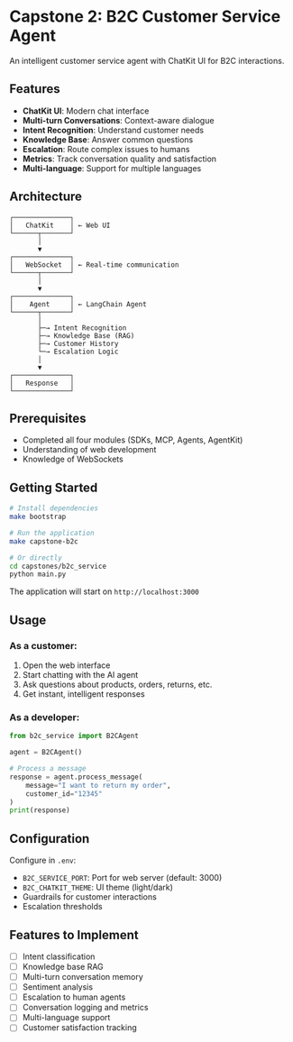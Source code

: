 # Capstone 2: B2C Customer Service Agent

An intelligent customer service agent with ChatKit UI for B2C interactions.

## Features

- **ChatKit UI**: Modern chat interface
- **Multi-turn Conversations**: Context-aware dialogue
- **Intent Recognition**: Understand customer needs
- **Knowledge Base**: Answer common questions
- **Escalation**: Route complex issues to humans
- **Metrics**: Track conversation quality and satisfaction
- **Multi-language**: Support for multiple languages

## Architecture

```
┌──────────────┐
│   ChatKit    │ ← Web UI
└──────┬───────┘
       │
       ▼
┌──────────────┐
│   WebSocket  │ ← Real-time communication
└──────┬───────┘
       │
       ▼
┌──────────────┐
│    Agent     │ ← LangChain Agent
└──────┬───────┘
       │
       ├─→ Intent Recognition
       ├─→ Knowledge Base (RAG)
       ├─→ Customer History
       └─→ Escalation Logic
       │
       ▼
┌──────────────┐
│   Response   │
└──────────────┘
```

## Prerequisites

- Completed all four modules (SDKs, MCP, Agents, AgentKit)
- Understanding of web development
- Knowledge of WebSockets

## Getting Started

```bash
# Install dependencies
make bootstrap

# Run the application
make capstone-b2c

# Or directly
cd capstones/b2c_service
python main.py
```

The application will start on `http://localhost:3000`

## Usage

### As a customer:
1. Open the web interface
2. Start chatting with the AI agent
3. Ask questions about products, orders, returns, etc.
4. Get instant, intelligent responses

### As a developer:
```python
from b2c_service import B2CAgent

agent = B2CAgent()

# Process a message
response = agent.process_message(
    message="I want to return my order",
    customer_id="12345"
)
print(response)
```

## Configuration

Configure in `.env`:
- `B2C_SERVICE_PORT`: Port for web server (default: 3000)
- `B2C_CHATKIT_THEME`: UI theme (light/dark)
- Guardrails for customer interactions
- Escalation thresholds

## Features to Implement

- [ ] Intent classification
- [ ] Knowledge base RAG
- [ ] Multi-turn conversation memory
- [ ] Sentiment analysis
- [ ] Escalation to human agents
- [ ] Conversation logging and metrics
- [ ] Multi-language support
- [ ] Customer satisfaction tracking
